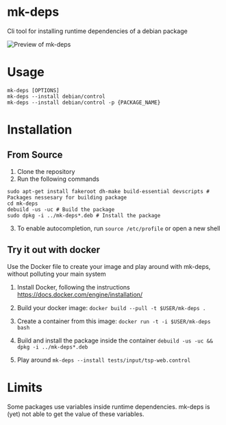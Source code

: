 # mk-deps
Cli tool for installing runtime dependencies of a debian package

![Preview of mk-deps](http://i.imgur.com/6pQzSot.gif)

# Usage
```
mk-deps [OPTIONS]
mk-deps --install debian/control
mk-deps --install debian/control -p {PACKAGE_NAME}
```
# Installation

## From Source
1. Clone the repository
2. Run the following commands
```
sudo apt-get install fakeroot dh-make build-essential devscripts # Packages nessesary for building package
cd mk-deps
debuild -us -uc # Build the package
sudo dpkg -i ../mk-deps*.deb # Install the package
```

3. To enable autocompletion, run `source /etc/profile` or open a new shell

## Try it out with docker

Use the Docker file to create your image and play around with mk-deps, without polluting 
your main system

1. Install Docker, following the instructions https://docs.docker.com/engine/installation/
2. Build your docker image: `docker build --pull -t $USER/mk-deps .`
3. Create a container from this image: `docker run -t -i $USER/mk-deps bash`

4. Build and install the package inside the container `debuild -us -uc && dpkg -i ../mk-deps*.deb`
5. Play around `mk-deps --install tests/input/tsp-web.control`


# Limits

Some packages use variables inside runtime dependencies. mk-deps is (yet) not
able to get the value of these variables. 